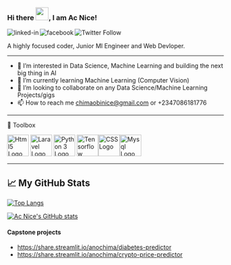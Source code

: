 ### Hi there <img src="https://raw.githubusercontent.com/MartinHeinz/MartinHeinz/master/wave.gif" width="30px">, I am Ac Nice!

![Twitter Follow](https://img.shields.io/twitter/follow/AcNice_?style=social) [<img align="left" alt="linked-in" src="https://img.shields.io/badge/linkedin-%230077B5.svg?&style=for-the-badge&logo=linkedin&logoColor=white" />](https://www.linkedin.com/in/ac-nice-81a367147/)[<img align="left" alt="facebook" src="https://img.shields.io/badge/facebook-%231877F2.svg?&style=for-the-badge&logo=facebook&logoColor=white" />](https://www.facebook.com/chimaobi.nice/)

A highly focused coder, Junior Ml Engineer and Web Devloper.

---
- 👀 I’m interested in Data Science, Machine Learning and building the next big thing in AI
- 🌱 I’m currently learning Machine Learning (Computer Vision)
- 💞️ I’m looking to collaborate on any Data Science/Machine Learning Projects/gigs
- 📫 How to reach me chimaobinice@gmail.com or +2347086181776
---

🧰 Toolbox

<img src="https://cdn.worldvectorlogo.com/logos/html5-2.svg" alt="Html5 Logo" width="50" height="50"/> <img src="https://cdn.worldvectorlogo.com/logos/laravel-2.svg" alt="Laravel Logo" width="50" height="50"/> <img src="https://cdn.worldvectorlogo.com/logos/python-5.svg" alt="Python 3 Logo" width="50" height="50"/> <img src="https://cdn.worldvectorlogo.com/logos/tensorflow-2.svg" alt="Tensorflow Logo" width="50" height="50"/><img src="https://cdn.worldvectorlogo.com/logos/git-icon.svg" alt="CSS Logo" width="50" height="50"/><img src="https://cdn.worldvectorlogo.com/logos/mysql-6.svg" alt="Mysql Logo" width="50" height="50"/>

---

## &#x1f4c8; My GitHub Stats

[![Top Langs](https://github-readme-stats.vercel.app/api/top-langs/?username=anochima&hide=python,php,laravel,blade,html,css&theme=radical)](https://github.com/anuraghazra/github-readme-stats)

[![Ac Nice's GitHub stats](https://github-readme-stats.vercel.app/api?username=anochima&theme=radical)](https://github.com/anuraghazra/github-readme-stats)


#### Capstone projects
* https://share.streamlit.io/anochima/diabetes-predictor
* https://share.streamlit.io/anochima/crypto-price-predictor
<!---
anochima/anochima is a ✨ special ✨ repository because its `README.md` (this file) appears on your GitHub profile.
You can click the Preview link to take a look at your changes.
--->
